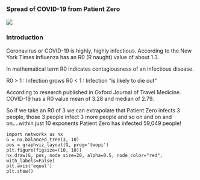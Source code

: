 ### Spread of COVID-19 from Patient Zero

![](https://cdn-images-1.medium.com/max/800/1*UimKySbctrAdEbx1QoeGDg.png)

### Introduction

Coronavirus or COVID-19 is highly, highly infectious. According to the New York Times Influenza has an R0 (R naught) value of about 1.3.

In mathematical term R0 indicates contagiousness of an infectious disease.

R0 > 1 : Infection grows
R0 < 1 : Infection “is likely to die out"

According to research published in Oxford Journal of Travel Medicine. COVID-19 has a R0 value mean of 3.28 and median of 2.79.

So if we take an R0 of 3 we can extrapolate that Patient Zero infects 3 people, those 3 people infect 3 more people and so on and on and on....within just 10 exponents Patient Zero has infected 59,049 people!


```import matplotlib.pyplot as plt
import networkx as nx
G = nx.balanced_tree(3, 10)
pos = graphviz_layout(G, prog='twopi')
plt.figure(figsize=(10, 10))
nx.draw(G, pos, node_size=20, alpha=0.5, node_color="red", with_labels=False)
plt.axis('equal')
plt.show() 

